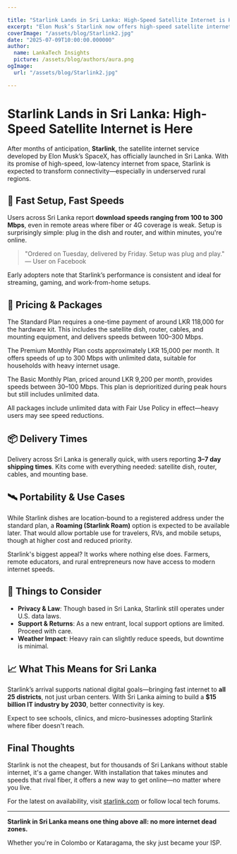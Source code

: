 ```yaml
---

title: "Starlink Lands in Sri Lanka: High-Speed Satellite Internet is Here"
excerpt: "Elon Musk’s Starlink now offers high-speed satellite internet in Sri Lanka, promising rural connectivity, fast installation, and new possibilities for homes and businesses across the island."
coverImage: "/assets/blog/Starlink2.jpg"
date: "2025-07-09T10:00:00.000000"
author:
  name: LankaTech Insights
  picture: /assets/blog/authors/aura.png
ogImage:
  url: "/assets/blog/Starlink2.jpg"

---
```


# Starlink Lands in Sri Lanka: High-Speed Satellite Internet is Here

After months of anticipation, **Starlink**, the satellite internet service developed by Elon Musk’s SpaceX, has officially launched in Sri Lanka. With its promise of high-speed, low-latency internet from space, Starlink is expected to transform connectivity—especially in underserved rural regions.

## 🚀 Fast Setup, Fast Speeds

Users across Sri Lanka report **download speeds ranging from 100 to 300 Mbps**, even in remote areas where fiber or 4G coverage is weak. Setup is surprisingly simple: plug in the dish and router, and within minutes, you're online.

> "Ordered on Tuesday, delivered by Friday. Setup was plug and play." — User on Facebook

Early adopters note that Starlink’s performance is consistent and ideal for streaming, gaming, and work-from-home setups.

## 💸 Pricing & Packages

The Standard Plan requires a one-time payment of around LKR 118,000 for the hardware kit. This includes the satellite dish, router, cables, and mounting equipment, and delivers speeds between 100–300 Mbps.

The Premium Monthly Plan costs approximately LKR 15,000 per month. It offers speeds of up to 300 Mbps with unlimited data, suitable for households with heavy internet usage.

The Basic Monthly Plan, priced around LKR 9,200 per month, provides speeds between 30–100 Mbps. This plan is deprioritized during peak hours but still includes unlimited data.

All packages include unlimited data with Fair Use Policy in effect—heavy users may see speed reductions.

## 📦 Delivery Times

Delivery across Sri Lanka is generally quick, with users reporting **3–7 day shipping times**. Kits come with everything needed: satellite dish, router, cables, and mounting base.

## 🛰️ Portability & Use Cases

While Starlink dishes are location-bound to a registered address under the standard plan, a **Roaming (Starlink Roam)** option is expected to be available later. That would allow portable use for travelers, RVs, and mobile setups, though at higher cost and reduced priority.

Starlink's biggest appeal? It works where nothing else does. Farmers, remote educators, and rural entrepreneurs now have access to modern internet speeds.

## 🔐 Things to Consider

* **Privacy & Law**: Though based in Sri Lanka, Starlink still operates under U.S. data laws.
* **Support & Returns**: As a new entrant, local support options are limited. Proceed with care.
* **Weather Impact**: Heavy rain can slightly reduce speeds, but downtime is minimal.

## 📈 What This Means for Sri Lanka

Starlink’s arrival supports national digital goals—bringing fast internet to **all 25 districts**, not just urban centers. With Sri Lanka aiming to build a **\$15 billion IT industry by 2030**, better connectivity is key.

Expect to see schools, clinics, and micro-businesses adopting Starlink where fiber doesn't reach.

## Final Thoughts

Starlink is not the cheapest, but for thousands of Sri Lankans without stable internet, it's a game changer. With installation that takes minutes and speeds that rival fiber, it offers a new way to get online—no matter where you live.

For the latest on availability, visit [starlink.com](https://www.starlink.com/) or follow local tech forums.

---

**Starlink in Sri Lanka means one thing above all: no more internet dead zones.**

Whether you're in Colombo or Kataragama, the sky just became your ISP.
